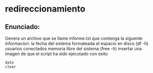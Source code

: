# redireccionamiento
## Enunciado:
Genera un archivo que se llame informe.txt que contenga la siguente informacion:
la fecha del sistema formateada 
el espacio en disco (df -h)
usuarios conectados
memoria libre del sistema (free -h)
insertar una imagen de que el script ha sido ejecutado con exito


```
date
clear
```
